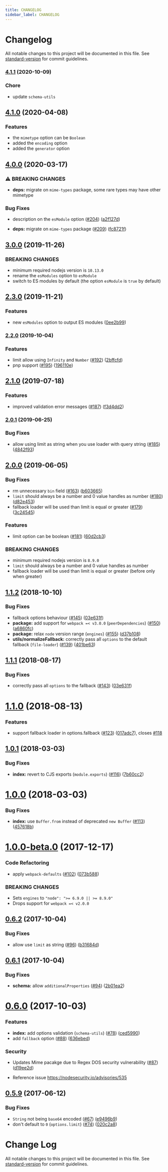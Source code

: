 ```yaml
---
title: CHANGELOG
sidebar_label: CHANGELOG
---
```

# Changelog

All notable changes to this project will be documented in this file. See [standard-version](https://github.com/conventional-changelog/standard-version) for commit guidelines.

### [4.1.1](https://github.com/webpack-contrib/url-loader/compare/v4.1.0...v4.1.1) (2020-10-09)

### Chore

* update `schema-utils`

## [4.1.0](https://github.com/webpack-contrib/url-loader/compare/v4.0.0...v4.1.0) (2020-04-08)


### Features

* the `mimetype` option can be `Boolean`
* added the `encoding` option
* added the `generator` option 

## [4.0.0](https://github.com/webpack-contrib/url-loader/compare/v3.0.0...v4.0.0) (2020-03-17)


### ⚠ BREAKING CHANGES

* **deps:** migrate on `mime-types` package, some rare types may have other mimetype

### Bug Fixes

*  description on the `esModule` option ([#204](https://github.com/webpack-contrib/url-loader/issues/204)) ([a2f127d](https://github.com/webpack-contrib/url-loader/commit/a2f127d16b88cda3c38509821a51487a89827c28))


* **deps:** migrate on `mime-types` package ([#209](https://github.com/webpack-contrib/url-loader/issues/209)) ([fc8721f](https://github.com/webpack-contrib/url-loader/commit/fc8721f49626360dd81300085a747b3afa5acd38))

## [3.0.0](https://github.com/webpack-contrib/url-loader/compare/v2.0.0...v3.0.0) (2019-11-26)


### BREAKING CHANGES

* minimum required nodejs version is `10.13.0`
* rename the `esModules` option to `esModule`
* switch to ES modules by default (the option `esModule` is `true` by default)


## [2.3.0](https://github.com/webpack-contrib/url-loader/compare/v2.2.0...v2.3.0) (2019-11-21)


### Features

* new `esModules` option to output ES modules ([0ee2b99](https://github.com/webpack-contrib/url-loader/commit/0ee2b9964f37f4d7c5dd6ea09f8526525e0fab91))

### [2.2.0](https://github.com/webpack-contrib/url-loader/compare/v2.1.0...v2.2.0) (2019-10-04)


### Features

* limit allow using `Infinity` and `Number` ([#192](https://github.com/webpack-contrib/url-loader/issues/192)) ([2bffcfd](https://github.com/webpack-contrib/url-loader/commit/2bffcfd))
* pnp support ([#195](https://github.com/webpack-contrib/url-loader/issues/195)) ([196110e](https://github.com/webpack-contrib/url-loader/commit/196110e))

## [2.1.0](https://github.com/webpack-contrib/url-loader/compare/v2.0.1...v2.1.0) (2019-07-18)


### Features

* improved validation error messages ([#187](https://github.com/webpack-contrib/url-loader/issues/187)) ([f3d4dd2](https://github.com/webpack-contrib/url-loader/commit/f3d4dd2))



### [2.0.1](https://github.com/webpack-contrib/url-loader/compare/v2.0.0...v2.0.1) (2019-06-25)


### Bug Fixes

* allow using limit as string when you use loader with query string ([#185](https://github.com/webpack-contrib/url-loader/issues/185)) ([4842f93](https://github.com/webpack-contrib/url-loader/commit/4842f93))



## [2.0.0](https://github.com/webpack-contrib/url-loader/compare/v1.1.2...v2.0.0) (2019-06-05)


### Bug Fixes

* rm unnecessary `bin` field ([#163](https://github.com/webpack-contrib/url-loader/issues/163)) ([b603665](https://github.com/webpack-contrib/url-loader/commit/b603665))
* `limit` should always be a number and 0 value handles as number ([#180](https://github.com/webpack-contrib/url-loader/issues/180)) ([d82e453](https://github.com/webpack-contrib/url-loader/commit/d82e453))
* fallback loader will be used than limit is equal or greater ([#179](https://github.com/webpack-contrib/url-loader/issues/179)) ([3c24545](https://github.com/webpack-contrib/url-loader/commit/3c24545))


### Features

* limit option can be boolean ([#181](https://github.com/webpack-contrib/url-loader/issues/181)) ([60d2cb3](https://github.com/webpack-contrib/url-loader/commit/60d2cb3))


### BREAKING CHANGES

* minimum required nodejs version is `8.9.0`
* `limit` should always be a number and 0 value handles as number
* fallback loader will be used than limit is equal or greater (before only when greater)



<a name="1.1.2"></a>
## [1.1.2](https://github.com/webpack-contrib/url-loader/compare/v1.1.0...v1.1.2) (2018-10-10)


### Bug Fixes

* fallback options behaviour ([#145](https://github.com/webpack-contrib/url-loader/issues/145)) ([03e631f](https://github.com/webpack-contrib/url-loader/commit/03e631f))
* **package:** add support for `webpack =< v3.0.0` (`peerDependencies`) ([#150](https://github.com/webpack-contrib/url-loader/issues/150)) ([a6860fc](https://github.com/webpack-contrib/url-loader/commit/a6860fc))
* **package:** relax `node` version range (`engines`) ([#155](https://github.com/webpack-contrib/url-loader/issues/155)) ([d37b108](https://github.com/webpack-contrib/url-loader/commit/d37b108))
* **utils/normalizeFallback:** correctly pass all `options` to the default fallback (`file-loader`) ([#139](https://github.com/webpack-contrib/url-loader/issues/139)) ([401be63](https://github.com/webpack-contrib/url-loader/commit/401be63))



<a name="1.1.1"></a>
## [1.1.1](https://github.com/webpack-contrib/url-loader/compare/v1.1.0...v1.1.1) (2018-08-17)


### Bug Fixes

* correctly pass all `options` to the fallback ([#143](https://github.com/webpack-contrib/url-loader/issues/143)) ([03e631f](https://github.com/webpack-contrib/url-loader/commit/03e631f))


<a name="1.1.0"></a>
# [1.1.0](https://github.com/webpack-contrib/url-loader/compare/v1.0.1...v1.1.0) (2018-08-13)


### Features

* support fallback loader in options.fallback ([#123](https://github.com/webpack-contrib/url-loader/issues/123)) ([017adc7](https://github.com/webpack-contrib/url-loader/commit/017adc7)), closes [#118](https://github.com/webpack-contrib/url-loader/issues/118)



<a name="1.0.1"></a>
## [1.0.1](https://github.com/webpack-contrib/url-loader/compare/v1.0.0...v1.0.1) (2018-03-03)


### Bug Fixes

* **index:** revert to CJS exports (`module.exports`) ([#116](https://github.com/webpack-contrib/url-loader/issues/116)) ([7b60cc2](https://github.com/webpack-contrib/url-loader/commit/7b60cc2))



<a name="1.0.0"></a>
# [1.0.0](https://github.com/webpack-contrib/url-loader/compare/v1.0.0-beta.0...v1.0.0) (2018-03-03)


### Bug Fixes

* **index:** use `Buffer.from` instead of deprecated `new Buffer` ([#113](https://github.com/webpack-contrib/url-loader/issues/113)) ([457618b](https://github.com/webpack-contrib/url-loader/commit/457618b))



<a name="1.0.0-beta.0"></a>
# [1.0.0-beta.0](https://github.com/webpack-contrib/url-loader/compare/v0.6.2...v1.0.0-beta.0) (2017-12-17)


### Code Refactoring

* apply `webpack-defaults` ([#102](https://github.com/webpack-contrib/url-loader/issues/102)) ([073b588](https://github.com/webpack-contrib/url-loader/commit/073b588))


### BREAKING CHANGES

* Sets `engines` to `"node": ">= 6.9.0 || >= 8.9.0"`
* Drops support for `webpack =< v2.0.0`



<a name="0.6.2"></a>
## [0.6.2](https://github.com/webpack-contrib/url-loader/compare/v0.6.1...v0.6.2) (2017-10-04)


### Bug Fixes

* allow use `limit` as string ([#96](https://github.com/webpack-contrib/url-loader/issues/96)) ([b31684d](https://github.com/webpack-contrib/url-loader/commit/b31684d))



<a name="0.6.1"></a>
## [0.6.1](https://github.com/webpack-contrib/url-loader/compare/v0.6.0...v0.6.1) (2017-10-04)


### Bug Fixes

* **schema:** allow `additionalProperties` ([#94](https://github.com/webpack-contrib/url-loader/issues/94)) ([2b01ea2](https://github.com/webpack-contrib/url-loader/commit/2b01ea2))



<a name="0.6.0"></a>
# [0.6.0](https://github.com/webpack-contrib/url-loader/compare/v0.5.9...v0.6.0) (2017-10-03)


### Features

* **index:** add options validation (`schema-utils`) ([#78](https://github.com/webpack-contrib/url-loader/issues/78)) ([ced5990](https://github.com/webpack-contrib/url-loader/commit/ced5990))
* add `fallback` option ([#88](https://github.com/webpack-contrib/url-loader/issues/88)) ([636ebed](https://github.com/webpack-contrib/url-loader/commit/636ebed))

### Security

* Updates Mime pacakge due to Regex DOS security vulnerability ([#87](https://github.com/webpack-contrib/url-loader/issues/87)) ([d19ee2d](https://github.com/webpack-contrib/url-loader/commit/d19ee2d))

 - Reference issue https://nodesecurity.io/advisories/535


<a name="0.5.9"></a>
## [0.5.9](https://github.com/webpack/url-loader/compare/v0.5.8...v0.5.9) (2017-06-12)


### Bug Fixes

* `String` not being `base64` encoded ([#67](https://github.com/webpack/url-loader/issues/67)) ([e9496b9](https://github.com/webpack/url-loader/commit/e9496b9))
* don't default to `0` (`options.limit`) ([#74](https://github.com/webpack/url-loader/issues/74)) ([020c2a8](https://github.com/webpack/url-loader/commit/020c2a8))



# Change Log

All notable changes to this project will be documented in this file. See [standard-version](https://github.com/conventional-changelog/standard-version) for commit guidelines.

